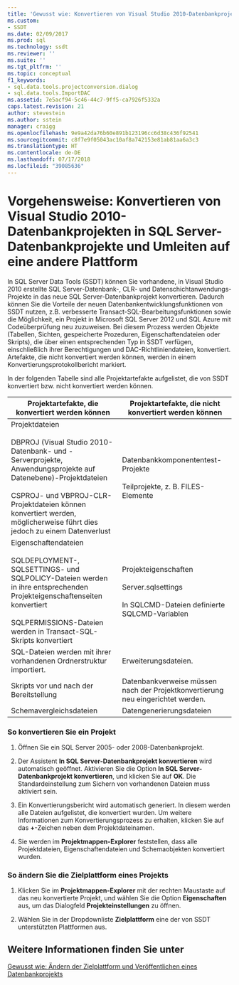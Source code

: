 ```yaml
---
title: 'Gewusst wie: Konvertieren von Visual Studio 2010-Datenbankprojekten in SQL Server-Datenbankprojekte und Neuzuweisen zu einer anderen Plattform | Microsoft-Dokumentation'
ms.custom:
- SSDT
ms.date: 02/09/2017
ms.prod: sql
ms.technology: ssdt
ms.reviewer: ''
ms.suite: ''
ms.tgt_pltfrm: ''
ms.topic: conceptual
f1_keywords:
- sql.data.tools.projectconversion.dialog
- sql.data.tools.ImportDAC
ms.assetid: 7e5acf94-5c46-44c7-9ff5-ca7926f5332a
caps.latest.revision: 21
author: stevestein
ms.author: sstein
manager: craigg
ms.openlocfilehash: 9e9a42da76b60e891b123196cc6d38c436f92541
ms.sourcegitcommit: c8f7e9f05043ac10af8a742153e81ab81aa6a3c3
ms.translationtype: HT
ms.contentlocale: de-DE
ms.lasthandoff: 07/17/2018
ms.locfileid: "39085636"
---
```

# <a name="how-to-convert-a-visual-studio-2010-database-projects-to-sql-server-database-projects-and-retarget-to-a-different-platform"></a>Vorgehensweise: Konvertieren von Visual Studio 2010-Datenbankprojekten in SQL Server-Datenbankprojekte und Umleiten auf eine andere Plattform
In SQL Server Data Tools (SSDT) können Sie vorhandene, in Visual Studio 2010 erstellte SQL Server-Datenbank-, CLR- und Datenschichtanwendungs-Projekte in das neue SQL Server-Datenbankprojekt konvertieren. Dadurch können Sie die Vorteile der neuen Datenbankentwicklungsfunktionen von SSDT nutzen, z.B. verbesserte Transact\-SQL-Bearbeitungsfunktionen sowie die Möglichkeit, ein Projekt in Microsoft SQL Server 2012 und SQL Azure mit Codeüberprüfung neu zuzuweisen. Bei diesem Prozess werden Objekte (Tabellen, Sichten, gespeicherte Prozeduren, Eigenschaftendateien oder Skripts), die über einen entsprechenden Typ in SSDT verfügen, einschließlich ihrer Berechtigungen und DAC-Richtliniendateien, konvertiert. Artefakte, die nicht konvertiert werden können, werden in einem Konvertierungsprotokollbericht markiert.  
  
In der folgenden Tabelle sind alle Projektartefakte aufgelistet, die von SSDT konvertiert bzw. nicht konvertiert werden können.  
  
|Projektartefakte, die konvertiert werden können|Projektartefakte, die nicht konvertiert werden können|  
|-------------------------------------------|----------------------------------------------|  
|Projektdateien<br /><br />DBPROJ (Visual Studio 2010-Datenbank- und -Serverprojekte, Anwendungsprojekte auf Datenebene)-Projektdateien<br /><br />CSPROJ- und VBPROJ-CLR-Projektdateien können konvertiert werden, möglicherweise führt dies jedoch zu einem Datenverlust|Datenbankkomponententest-Projekte<br /><br />Teilprojekte, z. B. FILES-Elemente|  
|Eigenschaftendateien<br /><br />SQLDEPLOYMENT-, SQLSETTINGS- und SQLPOLICY-Dateien werden in ihre entsprechenden Projekteigenschaftenseiten konvertiert<br /><br />SQLPERMISSIONS-Dateien werden in Transact\-SQL-Skripts konvertiert|Projekteigenschaften<br /><br />Server.sqlsettings<br /><br />In SQLCMD-Dateien definierte SQLCMD-Variablen|  
|SQL-Dateien werden mit ihrer vorhandenen Ordnerstruktur importiert.|Erweiterungsdateien.|  
|Skripts vor und nach der Bereitstellung|Datenbankverweise müssen nach der Projektkonvertierung neu eingerichtet werden.|  
|Schemavergleichsdateien|Datengenerierungsdateien|  
  
### <a name="to-convert-a-project"></a>So konvertieren Sie ein Projekt  
  
1.  Öffnen Sie ein SQL Server 2005- oder 2008-Datenbankprojekt.  
  
2.  Der Assistent **In SQL Server-Datenbankprojekt konvertieren** wird automatisch geöffnet. Aktivieren Sie die Option **In SQL Server-Datenbankprojekt konvertieren**, und klicken Sie auf **OK**. Die Standardeinstellung zum Sichern von vorhandenen Dateien muss aktiviert sein.  
  
3.  Ein Konvertierungsbericht wird automatisch generiert. In diesem werden alle Dateien aufgelistet, die konvertiert wurden. Um weitere Informationen zum Konvertierungsprozess zu erhalten, klicken Sie auf das **+**-Zeichen neben dem Projektdateinamen.  
  
4.  Sie werden im **Projektmappen-Explorer** feststellen, dass alle Projektdateien, Eigenschaftendateien und Schemaobjekten konvertiert wurden.  
  
### <a name="to-change-a-projects-target-platform"></a>So ändern Sie die Zielplattform eines Projekts  
  
1.  Klicken Sie im **Projektmappen-Explorer** mit der rechten Maustaste auf das neu konvertierte Projekt, und wählen Sie die Option **Eigenschaften** aus, um das Dialogfeld **Projekteinstellungen** zu öffnen.  
  
2.  Wählen Sie in der Dropdownliste **Zielplattform** eine der von SSDT unterstützten Plattformen aus.  
  
## <a name="see-also"></a>Weitere Informationen finden Sie unter  
[Gewusst wie: Ändern der Zielplattform und Veröffentlichen eines Datenbankprojekts](../ssdt/how-to-change-target-platform-and-publish-a-database-project.md)  
  
